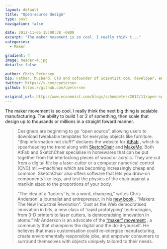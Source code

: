 ```yaml
---
layout: default
title: "Open-source design"
type: post
navigation: false

date: 2012-11-05 15:00:38 -0800
excerpt: "The maker movement is so cool. I really think t..."
categories:
  - Maker

gradient: 4
image: header-4.jpg
details: false

author: Chris Petersen
bio: Father, husband, CTO and cofounder of Scientist.com, developer, entrepreneur and technologist.
twitter: https://x.com/cpetersen
github: https://github.com/cpetersen

original_url: http://www.economist.com/blogs/schumpeter/2012/11/open-source-design
---
```



The maker movement is so cool. I really think the next big thing is scalable manufacturing. The ability to build 1 or 2 of something, then scale that design up to thousands or millions in a straight foward manner.

 > 
 > 
 > Designers are beginning to go “open source”, allowing users to download tweakable templates for everyday objects like furniture. “Ship information not stuff!” declares the website for [AtFab](http://www.filson-rohrbacher.com/atfab.html) , which is spearheading the trend along with [SketchChair](http://www.sketchchair.cc/) and [MakeMe](http://make-me.com). Both AtFab and SketchChair specialise in homewares that can be put together from flat interlocking pieces of wood or acrylic. They are cut from a digital file by a laser-cutter or a computer numerical control (CNC) mill—machines which are becoming increasingly cheap and common. SketchChair also offers software that lets you draw-on components like legs, and test the physics of the chair against a manikin sized to the proportions of your body.
 > 
 > “The idea of a ‘factory’ is, in a word, changing,” writes Chris Anderson, a journalist and entrepreneur, in his [new book](http://www.goodreads.com/book/show/13414742-makers) , “Makers: The New Industrial Revolution”. “Just as the Web democratised innovation in bits, a new class of ‘rapid prototyping’ technologies, from 3-D printers to laser cutters, is democratising innovation in atoms.” Mr Anderson is an advocate of the [“maker” movement](http://www.economist.com/node/21540392/) , a community that champions the digital and the do-it-yourself. He believes that mass customisation could re-energise manufacturing, create environmentally responsible jobs, and empower consumers to surround themselves with objects uniquely tailored to their needs.
 > 
 > 
